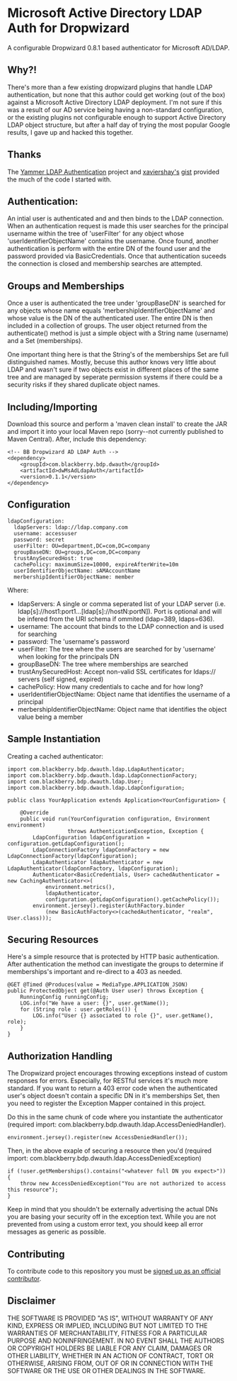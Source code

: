 # Microsoft Active Directory LDAP Auth for Dropwizard

A configurable Dropwizard 0.8.1 based authenticator for Microsoft AD/LDAP.

## Why?!

There's more than a few existing dropwizard plugins that handle LDAP authentication, but none that this author could get working (out of the box) against a Microsoft Active Directory LDAP deployment.  I'm not sure if this was a result of our AD service being having a non-standard configuration, or the existing plugins not configurable enough to support Active Directory LDAP object structure, but after a half day of trying the most popular Google results, I gave up and hacked this together.

## Thanks

The [Yammer LDAP Authentication](https://github.com/yammer/dropwizard-auth-ldap) project and [xaviershay's](https://github.com/xaviershay) [gist](https://gist.github.com/xaviershay/3167835) provided the much of the code I started with.

## Authentication:

An intial user is authenticated and and then binds to the LDAP connection.  When an authentication request is made this user searches for the principal username within the tree of 'userFilter' for any object whose 'userIdentifierObjectName' contains the username.  Once found, another authentication is perform with the entire DN of the found user and the password provided via BasicCredentials.  Once that authentication suceeds the connection is closed and membership searches are attempted.

## Groups and Memberships

Once a user is authenticated the tree under 'groupBaseDN' is searched for any objects whose name equals 'merbershipIdentifierObjectName' and whose value is the DN of the authenticated user.  The entire DN is then included in a collection of groups.  The user object returned from the authenticate() method is just a simple object with a String name (username) and a Set<String> (memberships).  

One important thing here is that the String's of the memberships Set are full distinguished names.  Mostly, becuse this author knows very little about LDAP and wasn't sure if two objects exist in different places of the same tree and are managed by seperate permission systems if there could be a security risks if they shared duplicate object names.

## Including/Importing

Download this source and perform a 'maven clean install' to create the JAR and import it into your local Maven repo (sorry--not currently published to Maven Central).  After, include this dependency:

```
<!-- BB Dropwizard AD LDAP Auth -->
<dependency>
	<groupId>com.blackberry.bdp.dwauth</groupId>
	<artifactId>dwMsAdLdapAuth</artifactId>
	<version>0.1.1</version>
</dependency>
```

## Configuration

```
ldapConfiguration:
  ldapServers: ldap://ldap.company.com
  username: accessuser
  password: secret
  userFilter: OU=department,DC=com,DC=company
  groupBaseDN: OU=groups,DC=com,DC=company
  trustAnySecuredHost: true
  cachePolicy: maximumSize=10000, expireAfterWrite=10m
  userIdentifierObjectName: sAMAccountName
  merbershipIdentifierObjectName: member
```
Where:

* ldapServers: A single or comma seperated list of your LDAP server (i.e. ldap[s]://host1:port1...[ldap[s]://hostN:portN]).  Port is optional and will be infered from the URI schema if ommited (ldap=389, ldaps=636). 
* username: The account that binds to the LDAP connection and is used for searching 
* password: The 'username's password 
* userFilter: The tree where the users are searched for by 'username' when looking for the principals DN
* groupBaseDN: The tree where memberships are searched
* trustAnySecuredHost: Accept non-valid SSL certificates for ldaps:// servers (self signed, expired)
* cachePolicy: How many credentials to cache and for how long?
* userIdentifierObjectName: Object name that identifies the username of a principal
* merbershipIdentifierObjectName: Object name that identifies the object value being a member

## Sample Instantiation

Creating a cached authenticator:

```
import com.blackberry.bdp.dwauth.ldap.LdapAuthenticator;
import com.blackberry.bdp.dwauth.ldap.LdapConnectionFactory;
import com.blackberry.bdp.dwauth.ldap.User;
import com.blackberry.bdp.dwauth.ldap.LdapConfiguration;

public class YourApplication extends Application<YourConfiguration> {

	@Override
	public void run(YourConfiguration configuration, Environment environment) 
	               throws AuthenticationException, Exception {
		LdapConfiguration ldapConfiguration = configuration.getLdapConfiguration();
		LdapConnectionFactory ldapConnFactory = new LdapConnectionFactory(ldapConfiguration);
		LdapAuthenticator ldapAuthenticator = new LdapAuthenticator(ldapConnFactory, ldapConfiguration);		
		Authenticator<BasicCredentials, User> cachedAuthenticator = new CachingAuthenticator<>(
			environment.metrics(),
			ldapAuthenticator,
			configuration.getLdapConfiguration().getCachePolicy());
		environment.jersey().register(AuthFactory.binder
			(new BasicAuthFactory<>(cachedAuthenticator, "realm", User.class)));
```

## Securing Resources

Here's a simple resource that is protected by HTTP basic authentication.  After authentication the method can investigate the groups to determine if memberships's important and re-direct to a 403 as needed.

```
@GET @Timed @Produces(value = MediaType.APPLICATION_JSON)
public ProtectedObject get(@Auth User user) throws Exception {
	RunningConfig runningConfig;
	LOG.info("We have a user: {}", user.getName());		
	for (String role : user.getRoles()) {
		LOG.info("User {} associated to role {}", user.getName(), role);
	}
}
```

## Authorization Handling

The Dropwizard project encourages throwing exceptions instead of custom responses for errors.  Especially, for RESTful services it's much more standard.  If you want to return a 403 error code when the authenticated user's object doesn't contain a specific DN in it's memberships Set, then you need to register the Exception Mapper contained in this project.  

Do this in the same chunk of code where you instantiate the authenticator (required import: com.blackberry.bdp.dwauth.ldap.AccessDeniedHandler).

```
environment.jersey().register(new AccessDeniedHandler());
```

Then, in the above exaple of securing a resource then you'd (required import: com.blackberry.bdp.dwauth.ldap.AccessDeniedException)

```
if (!user.getMemberships().contains("<whatever full DN you expect>")) {
	throw new AccessDeniedException("You are not authorized to access this resource");
}
```

Keep in mind that you shouldn't be externally advertising the actual DNs you are basing your security off in the exception text.  While you are not prevented from using a custom error text, you should keep all error messages as generic as possible.  

## Contributing
To contribute code to this repository you must be [signed up as an official contributor](http://blackberry.github.com/howToContribute.html).

## Disclaimer 
THE SOFTWARE IS PROVIDED "AS IS", WITHOUT WARRANTY OF ANY KIND, EXPRESS OR IMPLIED, INCLUDING BUT NOT LIMITED TO THE WARRANTIES OF MERCHANTABILITY, FITNESS FOR A PARTICULAR PURPOSE AND NONINFRINGEMENT. IN NO EVENT SHALL THE AUTHORS OR COPYRIGHT HOLDERS BE LIABLE FOR ANY CLAIM, DAMAGES OR OTHER LIABILITY, WHETHER IN AN ACTION OF CONTRACT, TORT OR OTHERWISE, ARISING FROM, OUT OF OR IN CONNECTION WITH THE SOFTWARE OR THE USE OR OTHER DEALINGS IN THE SOFTWARE.
